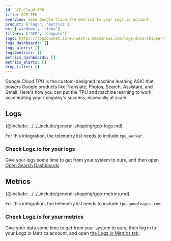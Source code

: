 ```yaml
---
id: GCP-Cloud-TPU
title: GCP TPU 
overview: Send Google Cloud TPU metrics to your Logz.io account.
product: ['logs', 'metrics']
os: ['windows', 'linux']
filters: ['GCP', 'Compute']
logo: https://logzbucket.s3.eu-west-1.amazonaws.com/logz-docs/shipper-logos/tpu.png
logs_dashboards: []
logs_alerts: []
logs2metrics: []
metrics_dashboards: []
metrics_alerts: []
drop_filter: []
---
```



Google Cloud TPU is the custom-designed machine learning ASIC that powers Google products like Translate, Photos, Search, Assistant, and Gmail. Here's how you can put the TPU and machine learning to work accelerating your company's success, especially at scale. 

## Logs

{@include: ../../_include/general-shipping/gcp-logs.md}  

For this integration, the telemetry list needs to include `tpu_worker`.

### Check Logz.io for your logs

Give your logs some time to get from your system to ours, and then open [Open Search Dashboards](https://app.logz.io/#/dashboard/osd).

## Metrics

{@include: ../../_include/general-shipping/gcp-metrics.md}

For this integration, the telemetry list needs to include `tpu.googleapis.com`.

### Check Logz.io for your metrics

Give your data some time to get from your system to ours, then log in to your Logz.io Metrics account, and open [the Logz.io Metrics tab](https://app.logz.io/#/dashboard/metrics/).